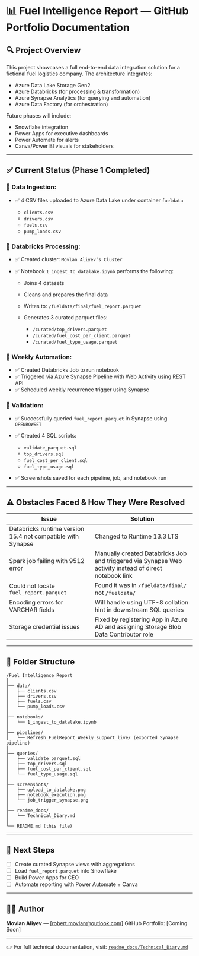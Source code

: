 # 📊 Fuel Intelligence Report — GitHub Portfolio Documentation

## 🔍 Project Overview

This project showcases a full end-to-end data integration solution for a fictional fuel logistics company. The architecture integrates:

* Azure Data Lake Storage Gen2
* Azure Databricks (for processing & transformation)
* Azure Synapse Analytics (for querying and automation)
* Azure Data Factory (for orchestration)

Future phases will include:

* Snowflake integration
* Power Apps for executive dashboards
* Power Automate for alerts
* Canva/Power BI visuals for stakeholders

---

## ✅ Current Status (Phase 1 Completed)

### 🔸 Data Ingestion:

* ✅ 4 CSV files uploaded to Azure Data Lake under container `fueldata`

  * `clients.csv`
  * `drivers.csv`
  * `fuels.csv`
  * `pump_loads.csv`

### 🔸 Databricks Processing:

* ✅ Created cluster: `Movlan Aliyev’s Cluster`
* ✅ Notebook `1_ingest_to_datalake.ipynb` performs the following:

  * Joins 4 datasets
  * Cleans and prepares the final data
  * Writes to: `/fueldata/final/fuel_report.parquet`
  * Generates 3 curated parquet files:

    * `/curated/top_drivers.parquet`
    * `/curated/fuel_cost_per_client.parquet`
    * `/curated/fuel_type_usage.parquet`

### 🔸 Weekly Automation:

* ✅ Created Databricks Job to run notebook
* ✅ Triggered via Azure Synapse Pipeline with Web Activity using REST API
* ✅ Scheduled weekly recurrence trigger using Synapse

### 🔸 Validation:

* ✅ Successfully queried `fuel_report.parquet` in Synapse using `OPENROWSET`
* ✅ Created 4 SQL scripts:

  * `validate_parquet.sql`
  * `top_drivers.sql`
  * `fuel_cost_per_client.sql`
  * `fuel_type_usage.sql`
* ✅ Screenshots saved for each pipeline, job, and notebook run

---

## ⚠️ Obstacles Faced & How They Were Resolved

| Issue                                                       | Solution                                                                                               |
| ----------------------------------------------------------- | ------------------------------------------------------------------------------------------------------ |
| Databricks runtime version 15.4 not compatible with Synapse | Changed to Runtime 13.3 LTS                                                                            |
| Spark job failing with 9512 error                           | Manually created Databricks Job and triggered via Synapse Web activity instead of direct notebook link |
| Could not locate `fuel_report.parquet`                      | Found it was in `/fueldata/final/` not `/fueldata/`                                                    |
| Encoding errors for VARCHAR fields                          | Will handle using UTF-8 collation hint in downstream SQL queries                                       |
| Storage credential issues                                   | Fixed by registering App in Azure AD and assigning Storage Blob Data Contributor role                  |

---

## 📁 Folder Structure

```
/Fuel_Intelligence_Report
│
├── data/
│   ├── clients.csv
│   ├── drivers.csv
│   ├── fuels.csv
│   └── pump_loads.csv
│
├── notebooks/
│   └── 1_ingest_to_datalake.ipynb
│
├── pipelines/
│   └── Refresh_FuelReport_Weekly_support_live/ (exported Synapse pipeline)
│
├── queries/
│   ├── validate_parquet.sql
│   ├── top_drivers.sql
│   ├── fuel_cost_per_client.sql
│   └── fuel_type_usage.sql
│
├── screenshots/
│   ├── upload_to_datalake.png
│   ├── notebook_execution.png
│   └── job_trigger_synapse.png
│
├── readme_docs/
│   └── Technical_Diary.md 
│
└── README.md (this file)
```

---

## 🔗 Next Steps

* [ ] Create curated Synapse views with aggregations
* [ ] Load `fuel_report.parquet` into Snowflake
* [ ] Build Power Apps for CEO
* [ ] Automate reporting with Power Automate + Canva

---

## 👨‍💻 Author

**Movlan Aliyev** — \[[robert.movlan@outlook.com](mailto:robert.movlan@outlook.com)]
GitHub Portfolio: \[Coming Soon]

---

👉 For full technical documentation, visit: [`readme_docs/Technical_Diary.md`](./readme_docs/Technical_Diary.md)
